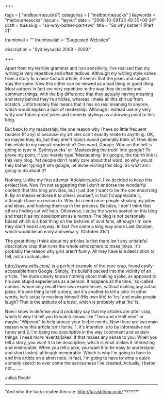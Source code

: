 
+++

tags = [ "melbournesucks"]
categories = [ "melbournesucks" ]
keywords = "melbournesucks"
layout = "layout"
date = "2008-10-09T20:49:30+09:34"
draft = true
slug = "so-why-bother-part-two"
title = "So why bother? [Part 2]"

thumbnail = ""
thumbnailalt = "Suggested Websites"

description = "Sydneysucks 2008 - 2009."

+++

Apart from my terrible grammar and non sensitivity, I've realised that my writing is very repetitive and often tedious. Although my writing style varies from a story to a near-factual article, it seems that the jokes and subject stay the same. Now this either can be viewed as a bad thing or good thing. Most authors in fact are very repetitive in the way they describe and comment things, with the big difference that they actually having meaning and story behind they're articles, whereas i make all this shit up from scratch. Unfortunately this means that it has no real meaning to anyone, which would explain a lack of readership. Although i instead use my very witty and future proof jokes and comedy stylings as a drawing point to this blog.

But back to my readership, the one reason why i have so little frequent readers (If any) is because my articles can't exactly relate to anything. OK, so maybe they do, but they aren't topics would generally think of. How does this relate to my overall readership? One word, Google. Who on the hell is going to type in 'Sydneysucks' or 'Mastacating the truth' into google? To prove my point, if you merely type 'Mastacating' int google, the fourth link is this very blog. Yet people don't really care about that word, so why would they bother typing it into google, let alone visiting this blog. So what am i going to do about it?

Nothing. Unlike my first attempt 'Adelaidesucks', I've decided to keep this project low. Now I'm not suggesting that i don't endorse the wonderful content that this blog provides, but i just don't want to be the one endorsing it. By all means endorse it to others yourself, in fact I'd appreciate it, although i have no reason to. Why do i need more people stealing my jokes and ideas, and fucking them up in the process. Besides, I don't think that others finding out will help. Otherwise, i enjoy the works posted on this blog and treat it as my development as a human. The blog is not personally based which is a bad thing on the behalve of avid fans, although I'm sure they don't exsist anyway. In fact I've come a long way since Last October, which would be an early anniversary. (October 31st)

The great thing i think about my articles is that there isn't any unhelpful descriptive crap that ruins the whole atmosphere to make jokes. It's probably the reason why girls aren't funny. All they have is a description to tell, not an actual joke.

http://www.wtfis.com/, is a perfect example of the pure crap, found easily accessible from Google. Simply, it's bullshit packed into the vicinity of an article. The dude clearly knows nothing about making a joke, as apposed to his own stupid experiences as a person. It happens all the time, 'so-called comics' whom only recall their own experiences, without making any actaul jokes. It's one thing to tell a story, but it's another to tell a joke. In other words, he's actually mocking himself (His own life) to 'try' and make people laugh? That is the attitude of a loser, which is probably what 'he' is. 

Now i know in defense you'd probably say that my articles are utter crap, which is why I'd tell you to watch shows like "Two and a Half men" or maybe "Wipeout" to help arouse your feeble needs. Now there are two main reason why this article isn't funny. 1, it's intention is to be informative not funny and 2, I'm being too descriptive in the way i comment and explain things. I need more 'events/jokes' if that makes any sense to you. When you tell a story, you want it to be descriptive, which is what makes it interesting and memorable. When you tell a joke, you want it to be easy to understand and short lasted, although memorable. Which is why I'm going to have to end this article on a short note. In fact, I'm going to have to write a quick comedy sketch to over come the seriousness I've created. Actually, I better not..........

Julius Reade
_____________________________________________

"And who the fuck created this site: http://juliusbloop.com/ ??????"